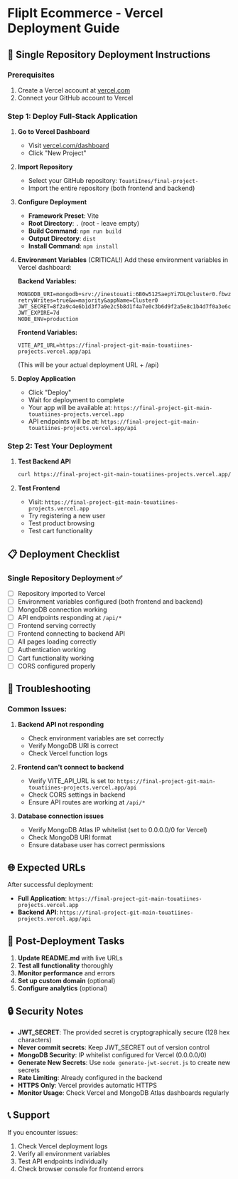 # FlipIt Ecommerce - Vercel Deployment Guide

## 🚀 Single Repository Deployment Instructions

### Prerequisites
1. Create a Vercel account at [vercel.com](https://vercel.com)
2. Connect your GitHub account to Vercel

### Step 1: Deploy Full-Stack Application

1. **Go to Vercel Dashboard**
   - Visit [vercel.com/dashboard](https://vercel.com/dashboard)
   - Click "New Project"

2. **Import Repository**
   - Select your GitHub repository: `TouatiInes/final-project-`
   - Import the entire repository (both frontend and backend)

3. **Configure Deployment**
   - **Framework Preset**: Vite
   - **Root Directory**: `.` (root - leave empty)
   - **Build Command**: `npm run build`
   - **Output Directory**: `dist`
   - **Install Command**: `npm install`

4. **Environment Variables** (CRITICAL!)
   Add these environment variables in Vercel dashboard:

   **Backend Variables:**
   ```
   MONGODB_URI=mongodb+srv://inestouati:6B0w512SaepYi7DL@cluster0.fbwzn0u.mongodb.net/?retryWrites=true&w=majority&appName=Cluster0
   JWT_SECRET=8f2a9c4e6b1d3f7a9e2c5b8d1f4a7e0c3b6d9f2a5e8c1b4d7f0a3e6c9b2d5f8a1e4c7b0d3f6a9e2c5b8d1f4a7e0c3b6d9f2a5e8c1b4d7f0a3e6c9b2d5f8a
   JWT_EXPIRE=7d
   NODE_ENV=production
   ```

   **Frontend Variables:**
   ```
   VITE_API_URL=https://final-project-git-main-touatiines-projects.vercel.app/api
   ```
   (This will be your actual deployment URL + /api)

5. **Deploy Application**
   - Click "Deploy"
   - Wait for deployment to complete
   - Your app will be available at: `https://final-project-git-main-touatiines-projects.vercel.app`
   - API endpoints will be at: `https://final-project-git-main-touatiines-projects.vercel.app/api`

### Step 2: Test Your Deployment

1. **Test Backend API**
   ```bash
   curl https://final-project-git-main-touatiines-projects.vercel.app/api/health
   ```

2. **Test Frontend**
   - Visit: `https://final-project-git-main-touatiines-projects.vercel.app`
   - Try registering a new user
   - Test product browsing
   - Test cart functionality

## 📋 Deployment Checklist

### Single Repository Deployment ✅
- [ ] Repository imported to Vercel
- [ ] Environment variables configured (both frontend and backend)
- [ ] MongoDB connection working
- [ ] API endpoints responding at `/api/*`
- [ ] Frontend serving correctly
- [ ] Frontend connecting to backend API
- [ ] All pages loading correctly
- [ ] Authentication working
- [ ] Cart functionality working
- [ ] CORS configured properly

## 🔧 Troubleshooting

### Common Issues:

1. **Backend API not responding**
   - Check environment variables are set correctly
   - Verify MongoDB URI is correct
   - Check Vercel function logs

2. **Frontend can't connect to backend**
   - Verify VITE_API_URL is set to: `https://final-project-git-main-touatiines-projects.vercel.app/api`
   - Check CORS settings in backend
   - Ensure API routes are working at `/api/*`

3. **Database connection issues**
   - Verify MongoDB Atlas IP whitelist (set to 0.0.0.0/0 for Vercel)
   - Check MongoDB URI format
   - Ensure database user has correct permissions

## 🌐 Expected URLs

After successful deployment:
- **Full Application**: `https://final-project-git-main-touatiines-projects.vercel.app`
- **Backend API**: `https://final-project-git-main-touatiines-projects.vercel.app/api`

## 📝 Post-Deployment Tasks

1. **Update README.md** with live URLs
2. **Test all functionality** thoroughly
3. **Monitor performance** and errors
4. **Set up custom domain** (optional)
5. **Configure analytics** (optional)

## 🔒 Security Notes

- **JWT_SECRET**: The provided secret is cryptographically secure (128 hex characters)
- **Never commit secrets**: Keep JWT_SECRET out of version control
- **MongoDB Security**: IP whitelist configured for Vercel (0.0.0.0/0)
- **Generate New Secrets**: Use `node generate-jwt-secret.js` to create new secrets
- **Rate Limiting**: Already configured in the backend
- **HTTPS Only**: Vercel provides automatic HTTPS
- **Monitor Usage**: Check Vercel and MongoDB Atlas dashboards regularly

## 📞 Support

If you encounter issues:
1. Check Vercel deployment logs
2. Verify all environment variables
3. Test API endpoints individually
4. Check browser console for frontend errors
